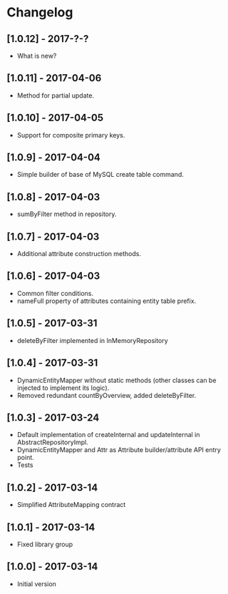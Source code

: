 # Changelog

## [1.0.12] - 2017-?-?
- What is new?

## [1.0.11] - 2017-04-06
- Method for partial update.

## [1.0.10] - 2017-04-05
- Support for composite primary keys.

## [1.0.9] - 2017-04-04
- Simple builder of base of MySQL create table command.

## [1.0.8] - 2017-04-03
- sumByFilter method in repository.

## [1.0.7] - 2017-04-03
- Additional attribute construction methods.

## [1.0.6] - 2017-04-03
- Common filter conditions.
- nameFull property of attributes containing entity table prefix.

## [1.0.5] - 2017-03-31
- deleteByFilter implemented in InMemoryRepository

## [1.0.4] - 2017-03-31
- DynamicEntityMapper without static methods (other classes can be injected to implement its logic).
- Removed redundant countByOverview, added deleteByFilter.

## [1.0.3] - 2017-03-24
- Default implementation of createInternal and updateInternal in AbstractRepositoryImpl.
- DynamicEntityMapper and Attr as Attribute builder/attribute API entry point.
- Tests

## [1.0.2] - 2017-03-14
- Simplified AttributeMapping contract

## [1.0.1] - 2017-03-14
- Fixed library group

## [1.0.0] - 2017-03-14
- Initial version
